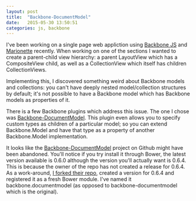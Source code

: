```yaml
---
layout: post
title:  "Backbone-DocumentModel"
date:   2015-05-30 13:50:51
categories: js, backbone  	
---
```



I've been working on a single page web appliction using [Backbone JS][backbonejs] and [Marionette][marionette] recently.
When working on one of the sections I wanted to create a parent-child view hierarchy:  a parent LayoutView which has a 
CompositeView child, as well as a CollectionView which itself has children CollectionViews.

Implementing this, I discovered something weird about Backbone models and collections: you can't have deeply nested 
model/collection structures by default; it's not possible to have a Backbone model which has Backbone models
as properties of it.

There is a few Backbone plugins which address this issue. The one I chose was [Backbone-DocumentModel][documentmodel].
This plugin even allows you to specify custom types as children of a particular model; so you can extend Backbone.Model
and have that type as a property of another Backbone.Model implementation.

It looks like the [Backbone-DocumentModel][documentmodel] project on Github might have been abandoned.  You'll notice if you try
install it through Bower, the latest version available is 0.6.0 although the version you'll actually want is 0.6.4.  This is
because the owner of the repo has not created a release for 0.6.4.  As a work-around, [I forked their repo][myrepo],
created a version for 0.6.4 and registered it as a fresh Bower module.  I've named it backbone.documentmodel (as opposed
to backbone-documentmodel which is the original).



[documentmodel]:		https://github.com/icereval/backbone-documentmodel
[backbonejs]:			http://backbonejs.org/
[marionette]:			http://marionettejs.com/
[myrepo]:				https://github.com/mike-alexander/backbone-documentmodel